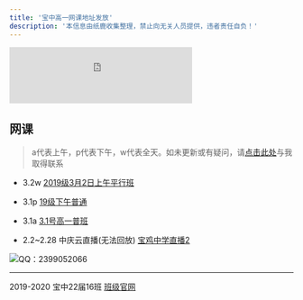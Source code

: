 ```yaml
---
title: '宝中高一网课地址发放'
description: '本信息由纸鹿收集整理，禁止向无关人员提供，违者责任自负！'
---
```


<iframe align="middle" src="http://ucme.icu/banner.html" frameborder=0 scrolling=no width="324px" height="100px"></iframe>

## 网课

> a代表上午，p代表下午，w代表全天。如未更新或有疑问，请[点击此处](http://wpa.qq.com/msgrd?v=3&uin=2399052066&site=qq&menu=yes)与我取得联系

- 3.2w [2019级3月2日上午平行班](https://hezhibo.migucloud.com/play/QjNvvvlli18)

- 3.1p [19级下午普通](https://hezhibo.migucloud.com/play/xywVpS9wAcw)

- 3.1a [3.1号高一普班](https://hezhibo.migucloud.com/play/QynYQ_u77P8)

- 2.2~2.28 中庆云直播(无法回放) [宝鸡中学直播2](https://cloudlive.zonekey.com.cn/cloudlive/index.html#/liveShowDetails?id=1580619225305)

![QQ：2399052066](http://thirdqq.qlogo.cn/g?b=qq&nk=2399052066&s=4)

------

2019-2020 宝中22届16班 [班级官网](http://ucme.icu)
